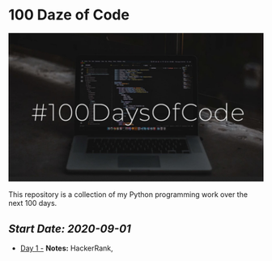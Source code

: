 # 100 Daze of Code

![logo](https://github.com/seraph76/100-Daze-of-Code/blob/master/_resources/screenshot.jpg) 

This repository is a collection of my Python programming work over the next 100 days.

*_Start Date: 2020-09-01_*
---
* [Day 1 -](https://github.com/seraph76/100-Daze-of-Code/blob/master/Day-01/Day-01.md) **Notes:** HackerRank, 
